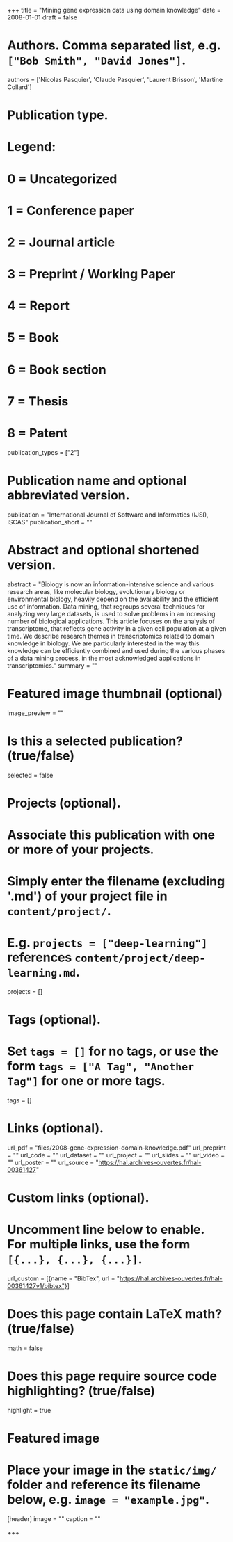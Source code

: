 +++
title = "Mining gene expression data using domain knowledge"
date = 2008-01-01
draft = false

# Authors. Comma separated list, e.g. `["Bob Smith", "David Jones"]`.
authors = ['Nicolas Pasquier', 'Claude Pasquier', 'Laurent Brisson', 'Martine Collard']

# Publication type.
# Legend:
# 0 = Uncategorized
# 1 = Conference paper
# 2 = Journal article
# 3 = Preprint / Working Paper
# 4 = Report
# 5 = Book
# 6 = Book section
# 7 = Thesis
# 8 = Patent
publication_types = ["2"]

# Publication name and optional abbreviated version.
publication = "International Journal of Software and Informatics (IJSI), ISCAS"
publication_short = ""

# Abstract and optional shortened version.
abstract = "Biology is now an information-intensive science and various research areas, like molecular biology, evolutionary biology or environmental biology, heavily depend on the availability and the efficient use of information. Data mining, that regroups several techniques for analyzing very large datasets, is used to solve problems in an increasing number of biological applications. This article focuses on the analysis of transcriptome, that reflects gene activity in a given cell population at a given time. We describe research themes in transcriptomics related to domain knowledge in biology. We are particularly interested in the way this knowledge can be efficiently combined and used during the various phases of a data mining process, in the most acknowledged applications in transcriptomics."
summary = ""

# Featured image thumbnail (optional)
image_preview = ""

# Is this a selected publication? (true/false)
selected = false

# Projects (optional).
#   Associate this publication with one or more of your projects.
#   Simply enter the filename (excluding '.md') of your project file in `content/project/`.
#   E.g. `projects = ["deep-learning"]` references `content/project/deep-learning.md`.
projects = []

# Tags (optional).
#   Set `tags = []` for no tags, or use the form `tags = ["A Tag", "Another Tag"]` for one or more tags.
tags = []

# Links (optional).
url_pdf = "files/2008-gene-expression-domain-knowledge.pdf"
url_preprint = ""
url_code = ""
url_dataset = ""
url_project = ""
url_slides = ""
url_video = ""
url_poster = ""
url_source = "https://hal.archives-ouvertes.fr/hal-00361427"

# Custom links (optional).
#   Uncomment line below to enable. For multiple links, use the form `[{...}, {...}, {...}]`.
url_custom = [{name = "BibTex", url = "https://hal.archives-ouvertes.fr/hal-00361427v1/bibtex"}]

# Does this page contain LaTeX math? (true/false)
math = false

# Does this page require source code highlighting? (true/false)
highlight = true

# Featured image
# Place your image in the `static/img/` folder and reference its filename below, e.g. `image = "example.jpg"`.
[header]
image = ""
caption = ""

+++
